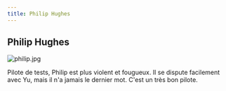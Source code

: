 ```yaml
---
title: Philip Hughes
---
```


Philip Hughes
-------------


![philip.jpg](/images/stories/saga/bluedestiny/persos/philip.jpg)
  
Pilote de tests, Philip est plus violent et fougueux. Il se dispute facilement avec Yu, mais il n'a 
jamais le dernier mot. C'est un très bon pilote.